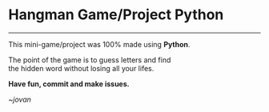 # Hangman Game/Project Python 
***
This mini-game/project was 100% made using **Python**.

The point of the game is to guess letters and find <br>
the hidden word without losing all your lifes.

**Have fun, commit and make issues.**

*~jovan*